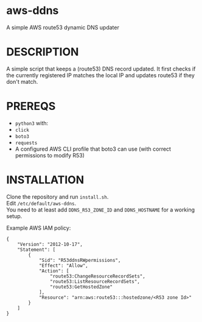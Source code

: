 # aws-ddns
A simple AWS route53 dynamic DNS updater

# DESCRIPTION
A simple script that keeps a (route53) DNS record updated. It first checks if the currently registered IP matches the local IP and updates route53 if they don't match.

# PREREQS
- `python3` with:
- `click`
- `boto3`
- `requests`
- A configured AWS CLI profile that boto3 can use (with correct permissions to modify R53)

# INSTALLATION
Clone the repository and run `install.sh`.  
Edit `/etc/default/aws-ddns`.  
You need to at least add `DDNS_R53_ZONE_ID` and `DDNS_HOSTNAME` for a working setup.  

Example AWS IAM policy:

```
{
    "Version": "2012-10-17",
    "Statement": [
        {
            "Sid": "R53ddnsRWpermissions",
            "Effect": "Allow",
            "Action": [
                "route53:ChangeResourceRecordSets",
                "route53:ListResourceRecordSets",
                "route53:GetHostedZone"
            ],
            "Resource": "arn:aws:route53:::hostedzone/<R53 zone Id>"
        }
    ]
}
```
